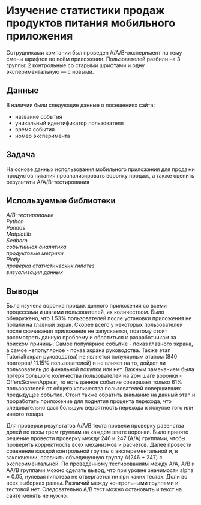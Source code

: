 # Изучение статистики продаж продуктов питания мобильного приложения
Сотрудниками компании был проведен A/A/B-эксперимент на тему смены шрифтов во всём приложении. Пользователей разбили на 3 группы: 2 контрольные со старыми шрифтами и одну экспериментальную — с новыми. 
## Данные
В наличии были следующие данные о посещениях сайта:
* название события
* уникальный идентификатор пользователя
* время события
* номер эксперимента
## Задача
На основе данных использования мобильного приложения для продажи продуктов питания проанализировать воронку продаж, а также оценить результаты A/A/B-тестирования 

## Используемые библиотеки
*A/B-тестирование  
Python  
Pandas  
Matplotlib  
Seaborn  
событийная аналитика  
продуктовые метрики  
Plotly  
проверка статистических гипотез  
визуализация данных*
## Выводы
Была изучена воронка продаж данного приложения со всеми процессами и шагами пользователей, их количеством. Было обнаружено, что 1.53% пользователей после установки приложения не попали на главный экран. Скорее всего у некоторых пользователей после скачивания приложение не запускается, поэтому стоит рассмотреть данную проблему и обратиться к разработчикам за поиском причины. Самое популярное событие - показ главного экрана, а самое непопулярное - показ экрана руководства. Также этап Tutorial(экран руководства) не является популярным этапом (840 повторов/ 11.15% пользователей) и не влияет на то, дойдет ли пользователь до финальной покупки или нет. Важным замечанием была потеря большого количества пользователей на 2ом шаге воронки - OffersScreenAppear, то есть данное событие совершает только 61% пользователей от общего количества пользователей совершивших предыдущее событие. Стоит также обратить внимание на данный этап и проработать приложение для поднятия процента перехода, что следовательно даст большую вероятность перехода к покупке того или инного товара. 

Для проверки результатов А/А/В теста провели проверку равенства долей по всем трем группам на каждом эпате воронки. Было принято решение провести проверку между 246 и 247 (А/А) группами, чтобы проверить корректность всех механизмов и расчётов. Далее провести сравнение каждой контрольной группы с эксперементальной и, в заключении, сравнить объединунную группу А(246 + 247) с экспериментальной. По проведенному тестированиям между А/А, А/В и АА/В группами можно сделать вывод, что при уровне значимости alpha = 0.05, нулевая гипотеза не отвергается ни при каких тестах. Доли во всех выборках равны. Различий между контрольными группами и тестовой нет. Следовательно А/В тест можно остановить и текст на сайте менять не нужно.

